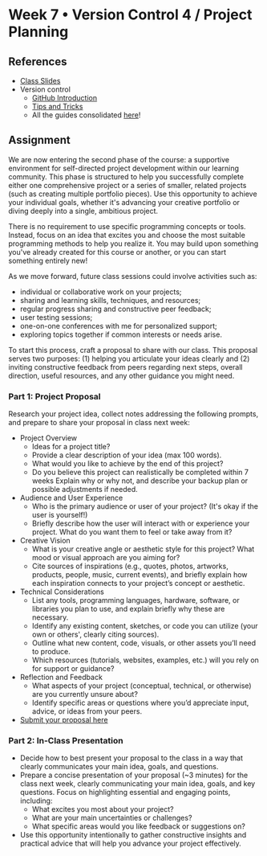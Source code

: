 # Week 7 • Version Control 4 / Project Planning

## References

- [Class
  Slides](https://drive.google.com/drive/u/1/folders/1HC5g1BO8moptbtgz-JwVVv9DldnW3Q_U)
- Version control
  - [GitHub Introduction](https://github.com/ellennickles/code-your-way-s25/blob/main/version-control-guides/github.md)
  - [Tips and
    Tricks](https://github.com/ellennickles/code-your-way-s25/blob/main/version-control-guides/tips-and-tricks.md)
  - All the guides consolidated
    [here](https://github.com/ellennickles/code-your-way-s25/tree/main/version-control-guides)!
  
## Assignment

We are now entering the second phase of the course: a supportive environment for
self-directed project development within our learning community. This phase is
structured to help you successfully complete either one comprehensive project or
a series of smaller, related projects (such as creating multiple portfolio
pieces). Use this opportunity to achieve your individual goals, whether it's
advancing your creative portfolio or diving deeply into a single, ambitious
project.

There is no requirement to use specific programming concepts or tools. Instead, focus on an idea that excites you and choose the most suitable programming methods to help you realize it. You may build upon something you've already created for this course or another, or you can start something entirely new!

As we move forward, future class sessions could involve activities such as:

- individual or collaborative work on your projects;
- sharing and learning skills, techniques, and resources;
- regular progress sharing and constructive peer feedback;
- user testing sessions;
- one-on-one conferences with me for personalized support;
- exploring topics together if common interests or needs arise.

To start this process, craft a proposal to share with our class. This proposal serves two purposes: (1) helping you articulate your ideas clearly and (2) inviting constructive feedback from peers regarding next steps, overall direction, useful resources, and any other guidance you might need.

### Part 1: Project Proposal

Research your project idea, collect notes addressing the following prompts, and
prepare to share your proposal in class next week:

- Project Overview
  - Ideas for a project title?
  - Provide a clear description of your idea (max 100 words).
  - What would you like to achieve by the end of this project?
  - Do you believe this project can realistically be completed within 7 weeks
    Explain why or why not, and describe your backup plan or possible
    adjustments if needed.
- Audience and User Experience
  - Who is the primary audience or user of your project? (It's okay if the user
    is yourself!)
  - Briefly describe how the user will interact with or experience your project.
    What do you want them to feel or take away from it?
- Creative Vision
  - What is your creative angle or aesthetic style for this project? What mood
    or visual approach are you aiming for?
  - Cite sources of inspirations (e.g., quotes, photos, artworks, products,
    people, music, current events), and briefly explain how each inspiration
    connects to your project’s concept or aesthetic.
- Technical Considerations
  - List any tools, programming languages, hardware, software, or libraries you
    plan to use, and explain briefly why these are necessary.
  - Identify any existing content, sketches, or code you can utilize (your own
    or others', clearly citing sources).
  - Outline what new content, code, visuals, or other assets you’ll need to
    produce.
  - Which resources (tutorials, websites, examples, etc.) will you rely on for
    support or guidance?
- Reflection and Feedback
  - What aspects of your project (conceptual, technical, or otherwise) are you
      currently unsure about?
  - Identify specific areas or questions where you’d appreciate input, advice,
    or ideas from your peers.
- [Submit your proposal here](https://forms.gle/CJZMpMpTeDxpvWv18)

### Part 2: In-Class Presentation

- Decide how to best present your proposal to the class in a way that clearly
  communicates your main idea, goals, and questions.
- Prepare a concise presentation of your proposal (~3 minutes) for the class
  next week, clearly communicating your main idea, goals, and key questions.
  Focus on highlighting essential and engaging points, including:
  - What excites you most about your project?
  - What are your main uncertainties or challenges?
  - What specific areas would you like feedback or suggestions on?
- Use this opportunity intentionally to gather constructive insights and
  practical advice that will help you advance your project effectively.
  